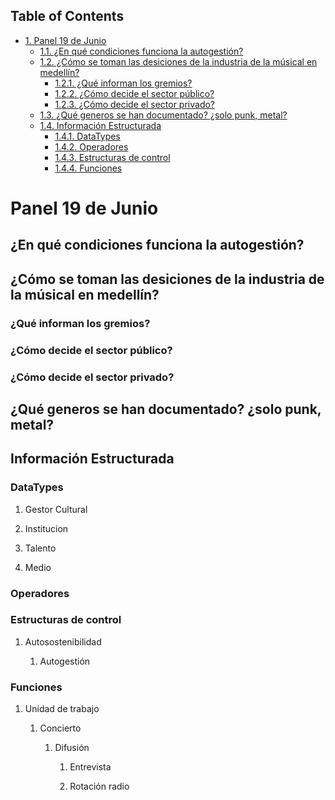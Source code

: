 <div id="table-of-contents">
<h2>Table of Contents</h2>
<div id="text-table-of-contents">
<ul>
<li><a href="#org66022b5">1. Panel 19 de Junio</a>
<ul>
<li><a href="#orgbf9b400">1.1. ¿En qué condiciones funciona la autogestión?</a></li>
<li><a href="#org1e40164">1.2. ¿Cómo se toman las desiciones de la industria de la músical en medellín?</a>
<ul>
<li><a href="#orgafa4317">1.2.1. ¿Qué informan los gremios?</a></li>
<li><a href="#orgca37810">1.2.2. ¿Cómo decide el sector público?</a></li>
<li><a href="#orgbde5786">1.2.3. ¿Cómo decide el sector privado?</a></li>
</ul>
</li>
<li><a href="#org9734e15">1.3. ¿Qué generos se han documentado? ¿solo punk, metal?</a></li>
<li><a href="#org0fe4e09">1.4. Información Estructurada</a>
<ul>
<li><a href="#org6cee56f">1.4.1. DataTypes</a></li>
<li><a href="#orgaf1942c">1.4.2. Operadores</a></li>
<li><a href="#org3a012c3">1.4.3. Estructuras de control</a></li>
<li><a href="#org409435b">1.4.4. Funciones</a></li>
</ul>
</li>
</ul>
</li>
</ul>
</div>
</div>

<a id="org66022b5"></a>

# Panel 19 de Junio


<a id="orgbf9b400"></a>

## ¿En qué condiciones funciona la autogestión?


<a id="org1e40164"></a>

## ¿Cómo se toman las desiciones de la industria de la músical en medellín?


<a id="orgafa4317"></a>

### ¿Qué informan los gremios?


<a id="orgca37810"></a>

### ¿Cómo decide el sector público?


<a id="orgbde5786"></a>

### ¿Cómo decide el sector privado?


<a id="org9734e15"></a>

## ¿Qué generos se han documentado? ¿solo punk, metal?


<a id="org0fe4e09"></a>

## Información Estructurada


<a id="org6cee56f"></a>

### DataTypes

1.  Gestor Cultural

2.  Institucion

3.  Talento

4.  Medio


<a id="orgaf1942c"></a>

### Operadores


<a id="org3a012c3"></a>

### Estructuras de control

1.  Autosostenibilidad

    1.  Autogestión


<a id="org409435b"></a>

### Funciones

1.  Unidad de trabajo

    1.  Concierto
    
        1.  Difusión
        
            1.  Entrevista
            
            2.  Rotación radio

